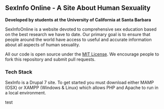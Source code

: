 ## SexInfo Online - A Site About Human Sexuality
**Developed by students at the University of California at Santa Barbara**

SexInfoOnline is a website devoted to comprehensive sex education based on the best research we have to date. Our primary goal is to ensure that people around the world have access to useful and accurate information about all aspects of human sexuality.

All our code is open source under the [MIT License](http://opensource.org/licenses/MIT). We encourage people to fork this repository and submit pull requests.

### Tech Stack
SexInfo is a Drupal 7 site. To get started you must download either MAMP (OSX) or XAMPP (Windows & Linux) which allows PHP and Apache to run in a local environment.

test